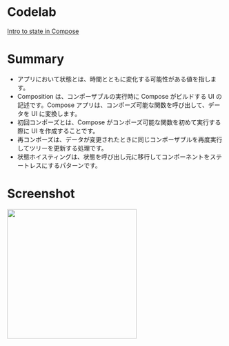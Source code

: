 # Codelab
[Intro to state in Compose](https://developer.android.com/codelabs/basic-android-kotlin-compose-using-state?hl=ja&continue=https://developer.android.com/courses/pathways/android-basics-compose-unit-2-pathway-3?hl%3Dja%23codelab-https://developer.android.com/codelabs/basic-android-kotlin-compose-using-state#11)


# Summary
- アプリにおいて状態とは、時間とともに変化する可能性がある値を指します。
- Composition は、コンポーザブルの実行時に Compose がビルドする UI の記述です。Compose アプリは、コンポーズ可能な関数を呼び出して、データを UI に変換します。
- 初回コンポーズとは、Compose がコンポーズ可能な関数を初めて実行する際に UI を作成することです。
- 再コンポーズは、データが変更されたときに同じコンポーザブルを再度実行してツリーを更新する処理です。
- 状態ホイスティングは、状態を呼び出し元に移行してコンポーネントをステートレスにするパターンです。

# Screenshot
<img src="https://github.com/user-attachments/assets/8c209d45-cb3f-4dae-9b1c-fb5cee771b96" width=300>
